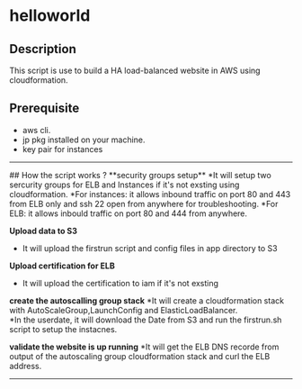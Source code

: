 # helloworld


## Description
This script is use to build a HA load-balanced website in AWS using cloudformation.

## Prerequisite
- aws cli.
- jp pkg installed on your machine.
- key pair for instances 
<hr>
## How the script works ?
**security groups setup**
*It will setup two sercurity groups for ELB and Instances if it's not exsting using cloudformation.
*For instances: it allows inbound traffic on port 80 and 443 from ELB only and ssh 22 open from anywhere for troubleshooting.
*For ELB: it allows inbould traffic on port 80 and 444 from anywhere. <br />

**Upload data to S3**
* It will upload the firstrun script and config files in app directory to S3<br />

**Upload certification for ELB**
* It will upload the certification to iam if it's not exsting<br />

**create the autoscalling group stack**
*It will create a cloudformation stack with AutoScaleGroup,LaunchConfig and ElasticLoadBalancer.<br />
*In the userdate, it will download the Date from S3 and run the firstrun.sh script to setup the instacnes.<br />

**validate the website is up running**
*It will get the ELB DNS recorde from output of the  autoscaling group cloudformation stack and curl the ELB address. <br />
<hr>




